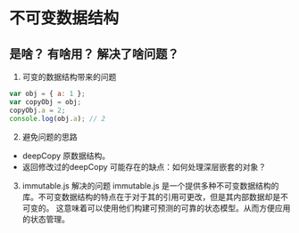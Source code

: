 # 不可变数据结构 
## 是啥？ 有啥用？ 解决了啥问题？



1. 可变的数据结构带来的问题
```js
var obj = { a: 1 };
var copyObj = obj;
copyObj.a = 2;
console.log(obj.a); // 2
```

2. 避免问题的思路 
- deepCopy 原数据结构。
- 返回修改过的deepCopy
可能存在的缺点：如何处理深层嵌套的对象？

3. immutable.js 解决的问题
immutable.js 是一个提供多种不可变数据结构的库。不可变数据结构的特点在于对于其的引用可更改，但是其内部数据却是不可变的。
这意味着可以使用他们构建可预测的可靠的状态模型。从而方便应用的状态管理。